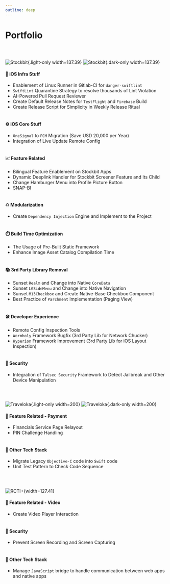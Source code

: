 ```yaml
---
outline: deep
---
```


# Portfolio

### Stockbit
![Stockbit](./company/sb_logo_light.png){.light-only width=137.39}
![Stockbit](./company/sb_logo_dark.png){.dark-only width=137.39}

#### 🏢 iOS Infra Stuff
* Enablement of Linux Runner in Gitlab-CI for `danger-swiftlint`
* `SwiftLint` Quarantine Strategy to resolve thousands of Lint Violation
* AI-Powered Pull Request Reviewer
* Create Default Release Notes for `TestFlight` and `Firebase` Build
* Create Release Script for Simplicity in Weekly Release Ritual
<br><br>
#### ⚙️ iOS Core Stuff
* `OneSignal` to `FCM` Migration (Save USD 20,000 per Year)
* Integration of Live Update Remote Config
<br><br>
#### 📈 Feature Related
* Bilingual Feature Enablement on Stockbit Apps
* Dynamic Deeplink Handler for Stockbit Screener Feature and Its Child
* Change Hamburger Menu into Profile Picture Button
* SNAP-BI
<br><br>
#### ♺ Modularization
* Create `Dependency Injection` Engine and Implement to the Project
<br><br>
#### ⏱️ Build Time Optimization
* The Usage of Pre-Built Static Framework
* Enhance Image Asset Catalog Compilation Time
<br><br>
#### 📚 3rd Party Library Removal
* Sunset `Realm` and Change into Native `CoreData`
* Sunset `LGSideMenu` and Change into Native Navigation
* Sunset `M13Checkbox` and Create Native-Base Checkbox Component
* Best Practice of `Parchment` Implementation (Paging View)
<br><br>
#### 🛠️ Developer Experience
* Remote Config Inspection Tools
* `Wormholy` Framework Bugfix (3rd Party Lib for Network Chucker)
* `Hyperion` Framework Improvement (3rd Party Lib for iOS Layout Inspection)
<br><br>
#### 🔐 Security
* Integration of `Talsec Security` Framework to Detect Jailbreak and Other Device Manipulation

### Traveloka
![Traveloka](./company/tvlk_logo_light.png){.light-only width=200}
![Traveloka](./company/tvlk_logo_dark.png){.dark-only width=200}

#### 💸 Feature Related - Payment
* Financials Service Page Relayout
* PIN Challenge Handling
<br><br>
#### 🔨 Other Tech Stack
* Migrate Legacy `Objective-C` code into `Swift` code
* Unit Test Pattern to Check Code Sequence

### RCTI+
![RCTI+](./company/rcti_logo.png){width=127.41}

#### 🎥 Feature Related - Video
* Create Video Player Interaction
<br><br>
#### 🔐 Security
* Prevent Screen Recording and Screen Capturing
<br><br>
#### 🔨 Other Tech Stack
* Manage `JavaScript` bridge to handle communication between web apps and native apps

<style scoped>
h3 {
    visibility: hidden;
}
</style>